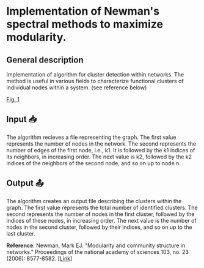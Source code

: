 # Implementation of Newman's spectral methods to maximize modularity.

## General description
Implementation of algorithm for cluster detection within networks. The method is useful in various fields to characterize functional clusters of individual nodes within a system. (see reference below)

[Fig. 1](Fig1.PNG)

## Input :inbox_tray:
The algorithm recieves a file representing the graph.
The first value represents the number of nodes in the network. The second represents the number of edges of the first node, i.e., k1. It is followed by the k1 indices of its neighbors, in increasing order. The next value is k2, followed by the k2 indices of the neighbors of the second node, and so on up to node n.

## Output :outbox_tray:
The algorithm creates an output file describing the clusters within the graph.
The first value represents the total number of identified clusters. The second represents the number of nodes in the first cluster, followed by the indices of these nodes, in increasing order. The next value is the number of nodes in the second cluster, followed by their indices, and so on up to the last cluster.


**Reference**: 
Newman, Mark EJ. "Modularity and community structure in networks." Proceedings of the national academy of sciences 103, no. 23 (2006): 8577-8582. [[Link]](https://www.pnas.org/content/pnas/103/23/8577.full.pdf)
